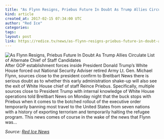 ```yaml
---
title: "As Flynn Resigns, Priebus Future In Doubt As Trump Allies Circulate List of Alternate Chief of Staff Candidates"
kind: article
created_at: 2017-02-15 07:34:00 UTC
author: "Red Ice"
categories: 
tags: 
layout: post
link: https://redice.tv/news/as-flynn-resigns-priebus-future-in-doubt-as-trump-allies-circulate-list-of-alternate-chief-of-staff-candidates
---
```



<!--
   As Flynn Resigns, Priebus Future In Doubt As Trump Allies Circulate List of Alternate Chief of Staff Candidates             # => "I Made a Pretty Gem - Planet.rb"
   https://redice.tv/news/as-flynn-resigns-priebus-future-in-doubt-as-trump-allies-circulate-list-of-alternate-chief-of-staff-candidates               # => "http://poteland.com/blog/i-made-a-pretty-gem-planet-dot-rb/"
   2017-02-15 07:34:00 UTC              # => "2012-04-14 05:17:00 UTC"
   &lt;img align=&quot;left&quot; alt=&quot;As Flynn Resigns, Priebus Future In Doubt As Trump Allies Circulate List of Alternate Chief of Staff Candidates&quot; src=&quot;https://rdice.net/a/c/n/17/02150833-reince-priebus23.9cd7b47f.jpg&quot;&gt; After GOP establishment forces inside President Donald Trump’s White House forced out National Security Adviser retired Army Lt. Gen. Michael Flynn, sources close to the president confirm to Breitbart News there is serious doubt as to whether this early administration shake-up will also see the exit of White House chief of staff Reince Priebus. Specifically, multiple sources close to President Trump with internal knowledge of White House operations told Breitbart News on Monday night that the buck stops with Priebus when it comes to the botched rollout of the executive order temporarily banning most travel to the United States from seven nations with a history of exporting terrorism and temporarily halting the refugee program. This news comes of course in the wake of the news that Flynn was…           # => "I’ve been hurting to write this ever since we had the idea of creating a Planet for Cubox..." (Continued)
   Red Ice News              # => "This is where I tell you stuff"
   red-ice-news              # => "this-is-where-i-tell-you-stuff"
   https://redice.tv/news               # => "http://poteland.com/articles"
           # => "programming planet"
                 # => "go ruby jekyll"
                 # => "http://poteland.com/images/site-logo.png"
   Red Ice                 # => "Pablo Astigarraga"
                   # => "poteland"
   http://twitter.com/            # => "http://twitter.com/poteland" -->
<img align="left" alt="As Flynn Resigns, Priebus Future In Doubt As Trump Allies Circulate List of Alternate Chief of Staff Candidates" src="https://rdice.net/a/c/n/17/02150833-reince-priebus23.9cd7b47f.jpg"> After GOP establishment forces inside President Donald Trump’s White House forced out National Security Adviser retired Army Lt. Gen. Michael Flynn, sources close to the president confirm to Breitbart News there is serious doubt as to whether this early administration shake-up will also see the exit of White House chief of staff Reince Priebus. Specifically, multiple sources close to President Trump with internal knowledge of White House operations told Breitbart News on Monday night that the buck stops with Priebus when it comes to the botched rollout of the executive order temporarily banning most travel to the United States from seven nations with a history of exporting terrorism and temporarily halting the refugee program. This news comes of course in the wake of the news that Flynn was…<div class="">
    <i>Source: <a href="https://redice.tv/news">Red Ice News</a></i>
</div>

